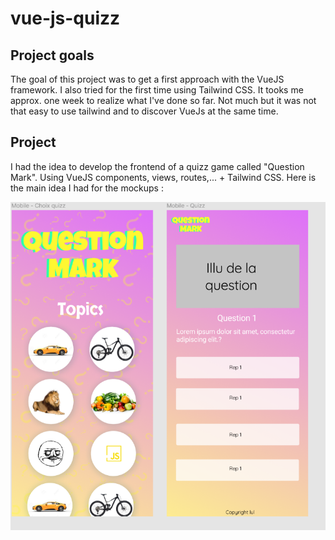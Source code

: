 # vue-js-quizz

## Project goals

The goal of this project was to get a first approach with the VueJS framework. I also tried for the first time using Tailwind CSS. It tooks me approx. one week to realize what I've done so far. Not much but it was not that easy to use tailwind and to discover VueJs at the same time.

## Project

I had the idea to develop the frontend of a quizz game called "Question Mark". Using VueJS components, views, routes,... + Tailwind CSS. 
Here is the main idea I had for the mockups :

![mockup](src/assets/images/mockup.png)


